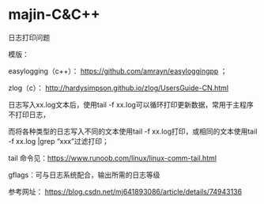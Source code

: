 # majin-C&C++

日志打印问题

模版：

   easylogging（c++）： https://github.com/amrayn/easyloggingpp  ；

   zlog（c）： http://hardysimpson.github.io/zlog/UsersGuide-CN.html
   

日志写入xx.log文本后，使用tail -f xx.log可以循环打印更新数据，常用于主程序不打印日志，

而将各种类型的日志写入不同的文本使用tail -f xx.log打印，或相同的文本使用tail -f xx.log |grep “xxx”过滤打印；


tail 命令见：https://www.runoob.com/linux/linux-comm-tail.html

gflags：可与日志系统配合，输出所需的日志等级

参考网址：   https://blog.csdn.net/mj641893086/article/details/74943136
